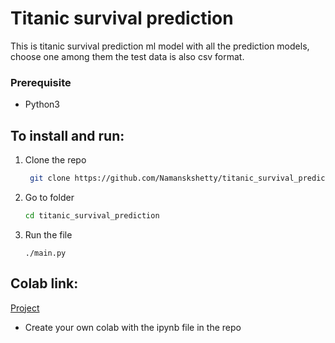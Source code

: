 # Titanic survival prediction
This is titanic survival prediction ml model with all the prediction models, choose one among them the test data is also csv format.

### Prerequisite
* Python3
## To install and run:
1. Clone the repo
   ```sh
    git clone https://github.com/Namanskshetty/titanic_survival_prediction.git
    ```
2. Go to folder
   ```sh
   cd titanic_survival_prediction
   ```
4. Run the file 
   ```
   ./main.py
   ```
   
 ## Colab link:
 <a href="https://colab.research.google.com/drive/1gp_AbLeAOY2Zc9_-9lE4LOYox-HKWTlF?usp=sharing" >Project</a><br>
 * Create your own colab with the ipynb file in the repo

